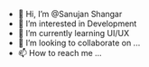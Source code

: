 - 👋 Hi, I’m @Sanujan Shangar
- 👀 I’m interested in Development
- 🌱 I’m currently learning UI/UX
- 💞️ I’m looking to collaborate on ...
- 📫 How to reach me ...

<!---
sanujan96/sanujan96 is a ✨ special ✨ repository because its `README.md` (this file) appears on your GitHub profile.
You can click the Preview link to take a look at your changes.
--->
